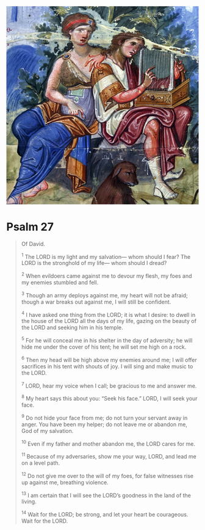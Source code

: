 <img class="intro-right" src="../images/art-paris-psalter.jpg">

# Psalm 27

> Of David. 
>
><sup>1</sup> The LORD is my light and my salvation— whom should I fear? The LORD is the stronghold of my life— whom should I dread? 
>
><sup>2</sup> When evildoers came against me to devour my flesh, my foes and my enemies stumbled and fell. 
>
><sup>3</sup> Though an army deploys against me, my heart will not be afraid; though a war breaks out against me, I will still be confident. 
>
><sup>4</sup> I have asked one thing from the LORD; it is what I desire: to dwell in the house of the LORD all the days of my life, gazing on the beauty of the LORD and seeking him in his temple. 
>
><sup>5</sup> For he will conceal me in his shelter in the day of adversity; he will hide me under the cover of his tent; he will set me high on a rock. 
>
><sup>6</sup> Then my head will be high above my enemies around me; I will offer sacrifices in his tent with shouts of joy. I will sing and make music to the LORD. 
>
><sup>7</sup> LORD, hear my voice when I call; be gracious to me and answer me. 
>
><sup>8</sup> My heart says this about you: “Seek his face.” LORD, I will seek your face. 
>
><sup>9</sup> Do not hide your face from me; do not turn your servant away in anger. You have been my helper; do not leave me or abandon me, God of my salvation. 
>
><sup>10</sup> Even if my father and mother abandon me, the LORD cares for me. 
>
><sup>11</sup> Because of my adversaries, show me your way, LORD, and lead me on a level path. 
>
><sup>12</sup> Do not give me over to the will of my foes, for false witnesses rise up against me, breathing violence. 
>
><sup>13</sup> I am certain that I will see the LORD’s goodness in the land of the living. 
>
><sup>14</sup> Wait for the LORD; be strong, and let your heart be courageous. Wait for the LORD.
